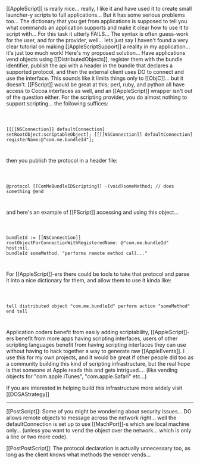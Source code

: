 [[AppleScript]] is really nice... really, I like it and have used it to create small launcher-y scripts to full applications... But it has some serious problems too... The dictionary that you get from applications is supposed to tell you what commands an application supports and make it clear how to use it to script with... For this task it utterly FAILS... The syntax is often guess-work for the user, and for the provider, well... lets just say I haven't found a very clear tutorial on making [[AppleScriptSupport]] a reality in my application... it's just too much work!  Here's my proposed solution... Have applications vend objects using [[DistributedObjects]], register them with the bundle identifier, publish the api with a header in the bundle that declares a supported protocol, and then the external client uses DO to connect and use the interface.  This sounds like it limits things only to [[ObjC]]... but it doesn't.  [[FScript]] would be great at this; perl, ruby, and python all have access to Cocoa interfaces as well, and an [[AppleScript]] wrapper isn't out of the question either.  For the scripting provider, you do almost nothing to support scripting... the following suffices:

<code>

[[[[NSConnection]] defaultConnection]  setRootObject:scriptableObject];
[[[[NSConnection]] defaultConnection] registerName:@"com.me.bundleId"];

</code>

then you publish the protocol in a header file:

<code>

@protocol [[ComMeBundleIDScripting]]
-(void)someMethod; // does something
@end

</code>

and here's an example of [[FScript]] accessing and using this object...

<code>

bundleId := 
    [[NSConnection]] rootObjectForConnectionWithRegisteredName:
        @"com.me.bundleId" 
        host:nil.
bundleId someMethod. "performs remote method call..."

</code>

For [[AppleScript]]-ers there could be tools to take that protocol and parse it into a nice dictionary for them, and allow them to use it kinda like:

<code>

tell distributed object "com.me.bundleId"
    perform action "someMethod"
end tell

</code>

Application coders benefit from easily adding scriptability, [[AppleScript]]-ers benefit from more apps having scripting interfaces, users of other scripting languages benefit from having scripting interfaces they can use without having to hack together a way to generate raw [[AppleEvents]].  I use this for my own projects, and it would be great if other people did too as a community building this kind of scripting infrastructure, but the real hope is that someone at Apple reads this and gets intrigued.... (like vending objects for "com.apple.iTunes", "com.apple.Safari" etc...)

If you are interested in helping build this infrastructure more widely visit [[DOSAStrategy]]

----

[[PostScript]]: Some of you might be wondering about security issues... DO allows remote objects to message across the network right... well the defaultConnection is set up to use [[MachPort]]-s which are local machine only... (unless you want to vend the object over the network... which is only a line or two more code).

[[PostPostScript]]: The protocol declaration is actually unnecessary too, as long as the client knows what methods the vender vends...